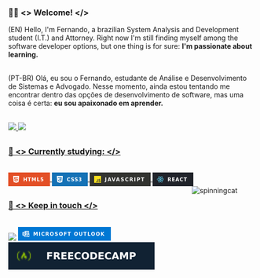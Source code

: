 ### 🧗‍♂️ <> Welcome! </>

(EN) Hello, I'm Fernando, a brazilian System Analysis and Development student (I.T.) and Attorney. Right now I'm still finding myself among the software developer options, but one   thing is for sure: __I'm passionate about learning.__<br><br>
  
(PT-BR) Olá, eu sou o Fernando, estudante de Análise e Desenvolvimento de Sistemas e Advogado. Nesse momento, ainda estou tentando me encontrar dentro das opções de desenvolvimento de software, mas uma coisa é certa: __eu sou apaixonado em aprender.__<br><br>
 
 <div>
  <a href="https://github.com/fernandocssl">
  <img height="180em" src="https://github-readme-stats.vercel.app/api?username=fernandocssl&show_icons=true&theme=dark&include_all_commits=true&count_private=true"/>
  <img height="180em" src="https://github-readme-stats.vercel.app/api/top-langs/?username=fernandocssl&layout=compact&langs_count=7&theme=dark"/>
</div>

 ##
  
 ### 🧠 <> Currently studying: </>
<div style="display: inline_block"><br>
  <img align="center" alt="Badge-HTML" src="/src/HTML5-badge.png">
  <img align="center" alt="Badge-CSS" src="/src/CSS3-badge.png">
  <img align="center" alt="Badge-Js" src="/src/Javascript-badge.png">
  <img align="center" alt="Badge-React" src="/src/react-badge.png">
  <img width="130" align="right" alt="spinningcat" src="/src/spinning-cat.gif">
</div>

 ##
 
 ### 📌 <> Keep in touch </>
 <div><br>
  <a href="https://www.linkedin.com/in/fernando-cesar-silva" target="_blank"><img src="https://img.shields.io/badge/-LinkedIn-%230077B5?style=for-the-badge&logo=linkedin&logoColor=white" target="_blank"></a> 
  <a href = "mailto:fernando_cesar.2@hotmail.com"><img src="/src/outlook-badge.png" target="_blank"></a>
  <a href="https://www.freecodecamp.org/fernandocssl" target="_blank"><img src="/src/freecodecamp-badge.svg" target="_blank"></a> 
 </div>

